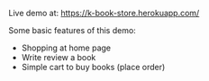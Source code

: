 Live demo at: https://k-book-store.herokuapp.com/

Some basic features of this demo:
- Shopping at home page
- Write review a book
- Simple cart to buy books (place order)
